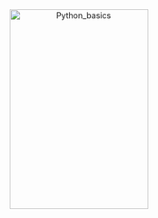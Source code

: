 <div align="center" display="flex">
    <img src="./certificates/python_basics.jfif" alt="Python_basics" width="244" height="350">
</div>
